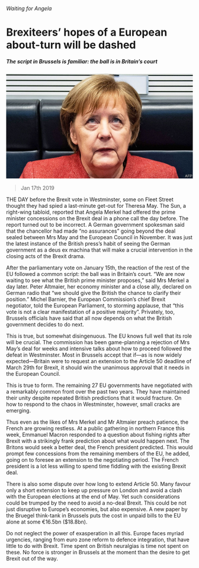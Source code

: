 ###### Waiting for Angela

# Brexiteers’ hopes of a European about-turn will be dashed 

##### The script in Brussels is familiar: the ball is in Britain’s court 

![image](images/20190119_BRP008_0.jpg) 

> Jan 17th 2019 

 

THE DAY before the Brexit vote in Westminster, some on Fleet Street thought they had spied a last-minute get-out for Theresa May. The Sun, a right-wing tabloid, reported that Angela Merkel had offered the prime minister concessions on the Brexit deal in a phone call the day before. The report turned out to be incorrect. A German government spokesman said that the chancellor had made “no assurances” going beyond the deal sealed between Mrs May and the European Council in November. It was just the latest instance of the British press’s habit of seeing the German government as a deus ex machina that will make a crucial intervention in the closing acts of the Brexit drama. 

After the parliamentary vote on January 15th, the reaction of the rest of the EU followed a common script: the ball was in Britain’s court. “We are now waiting to see what the British prime minister proposes,” said Mrs Merkel a day later. Peter Altmaier, her economy minister and a close ally, declared on German radio that “we should give the British the chance to clarify their position.” Michel Barnier, the European Commission’s chief Brexit negotiator, told the European Parliament, to storming applause, that “this vote is not a clear manifestation of a positive majority”. Privately, too, Brussels officials have said that all now depends on what the British government decides to do next. 

This is true, but somewhat disingenuous. The EU knows full well that its role will be crucial. The commission has been game-planning a rejection of Mrs May’s deal for weeks and intensive talks about how to proceed followed the defeat in Westminster. Most in Brussels accept that if—as is now widely expected—Britain were to request an extension to the Article 50 deadline of March 29th for Brexit, it should win the unanimous approval that it needs in the European Council. 

This is true to form. The remaining 27 EU governments have negotiated with a remarkably common front over the past two years. They have maintained their unity despite repeated British predictions that it would fracture. On how to respond to the chaos in Westminster, however, small cracks are emerging. 

Thus even as the likes of Mrs Merkel and Mr Altmaier preach patience, the French are growing restless. At a public gathering in northern France this week, Emmanuel Macron responded to a question about fishing rights after Brexit with a strikingly frank prediction about what would happen next. The Britons would seek a better deal, the French president predicted. This would prompt few concessions from the remaining members of the EU, he added, going on to foresee an extension to the negotiating period. The French president is a lot less willing to spend time fiddling with the existing Brexit deal. 

There is also some dispute over how long to extend Article 50. Many favour only a short extension to keep up pressure on London and avoid a clash with the European elections at the end of May. Yet such considerations could be trumped by the need to avoid a no-deal Brexit. This could be not just disruptive to Europe’s economies, but also expensive. A new paper by the Bruegel think-tank in Brussels puts the cost in unpaid bills to the EU alone at some €16.5bn ($18.8bn). 

Do not neglect the power of exasperation in all this. Europe faces myriad urgencies, ranging from euro zone reform to defence integration, that have little to do with Brexit. Time spent on British neuralgias is time not spent on these. No force is stronger in Brussels at the moment than the desire to get Brexit out of the way. 

